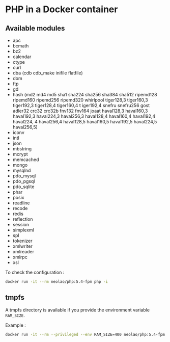 PHP in a Docker container
=========================

Available modules
-----------------

- apc
- bcmath
- bz2
- calendar
- ctype
- curl
- dba (cdb cdb_make inifile flatfile)
- dom
- ftp
- gd
- hash (md2 md4 md5 sha1 sha224 sha256 sha384 sha512 ripemd128 ripemd160 ripemd256 ripemd320 whirlpool tiger128,3 tiger160,3 tiger192,3 tiger128,4 tiger160,4 t
      iger192,4 snefru snefru256 gost adler32 crc32 crc32b fnv132 fnv164 joaat haval128,3 haval160,3 haval192,3 haval224,3 haval256,3 haval128,4 haval160,4 haval192,4 haval224,
      4 haval256,4 haval128,5 haval160,5 haval192,5 haval224,5 haval256,5)
- iconv
- intl
- json
- mbstring
- mcrypt
- memcached
- mongo
- mysqlnd
- pdo_mysql
- pdo_pgsql
- pdo_sqlite
- phar
- posix
- readline
- recode
- redis
- reflection
- session
- simplexml
- spl
- tokenizer
- xmlwriter
- xmlreader
- xmlrpc
- xsl

To check the configuration :

```bash
docker run -it --rm neolao/php:5.4-fpm php -i
```

tmpfs
-----

A tmpfs directory is available if you provide the environment variable `RAM_SIZE`.

Example :

```bash
docker run -it --rm --privileged --env RAM_SIZE=400 neolao/php:5.4-fpm
```
